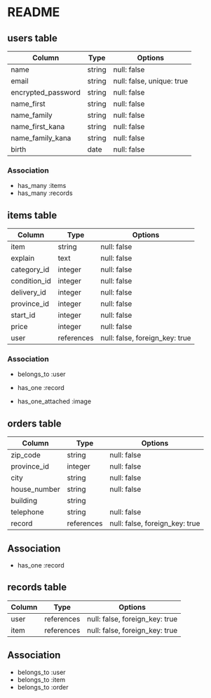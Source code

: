 # README

## users table

| Column             | Type    | Options                   |
| ------------------ | ------- | ------------------------- |
| name               | string  | null: false               |
| email              | string  | null: false, unique: true |
| encrypted_password | string  | null: false               |
| name_first         | string  | null: false               |
| name_family        | string  | null: false               |
| name_first_kana    | string  | null: false               |
| name_family_kana   | string  | null: false               |
| birth              | date    | null: false               |

### Association
- has_many :items
- has_many :records


## items table

| Column             | Type       | Options                        |
| ------------------ | ---------- | ------------------------------ |
| item               | string     | null: false                    |
| explain            | text       | null: false                    |
| category_id        | integer    | null: false                    |
| condition_id       | integer    | null: false                    |
| delivery_id        | integer    | null: false                    |
| province_id        | integer    | null: false                    |
| start_id           | integer    | null: false                    |
| price              | integer    | null: false                    |
| user               | references | null: false, foreign_key: true |

### Association
- belongs_to :user
- has_one :record

- has_one_attached :image


## orders table

| Column             | Type       | Options                        |
| ------------------ | ---------- | ------------------------------ |
| zip_code           | string     | null: false                    |
| province_id        | integer    | null: false                    |
| city               | string     | null: false                    |
| house_number       | string     | null: false                    |
| building           | string     |                                |
| telephone          | string     | null: false                    |
| record             | references | null: false, foreign_key: true |

## Association
- has_one :record


## records table

| Column             | Type       | Options                        |
| ------------------ | ---------- | ------------------------------ |
| user               | references | null: false, foreign_key: true |
| item               | references | null: false, foreign_key: true |

## Association
- belongs_to :user
- belongs_to :item
- belongs_to :order

